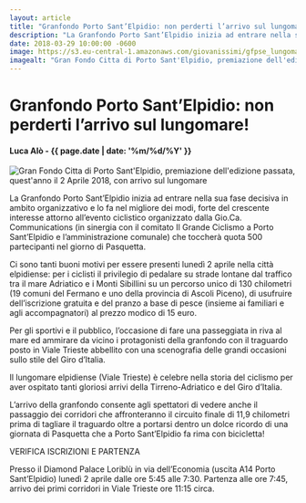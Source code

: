 ```yaml
---
layout: article
title: "Granfondo Porto Sant’Elpidio: non perderti l’arrivo sul lungomare!"
description: "La Granfondo Porto Sant’Elpidio inizia ad entrare nella sua fase decisiva in ambito organizzativo e lo fa nel migliore dei modi, forte del crescente interesse attorno all’evento ciclistico organizzato dalla Gio.Ca. Communications (in sinergia con il comitato Il Grande Ciclismo a Porto Sant’Elpidio e l’amministrazione comunale) che toccherà quota 500 partecipanti nel giorno di Pasquetta."
date: 2018-03-29 10:00:00 -0600
image: https://s3.eu-central-1.amazonaws.com/giovanissimi/gfpse_lungomare_rotonda_premiazione.jpg
imagealt: "Gran Fondo Citta di Porto Sant'Elpidio, premiazione dell'edizione passata, quest'anno il 2 Aprile 2018, con arrivo sul lungomare"
---
```


# Granfondo Porto Sant’Elpidio: non perderti l’arrivo sul lungomare!

#### Luca Alò - {{ page.date | date: '%m/%d/%Y' }}

![Gran Fondo Citta di Porto Sant'Elpidio, premiazione dell'edizione passata, quest'anno il 2 Aprile 2018, con arrivo sul lungomare](https://s3.eu-central-1.amazonaws.com/giovanissimi/gfpse_lungomare_rotonda_premiazione.jpg)

La Granfondo Porto Sant’Elpidio inizia ad entrare nella sua fase decisiva in ambito organizzativo e lo fa nel migliore dei modi, forte del crescente interesse attorno all’evento ciclistico organizzato dalla Gio.Ca. Communications (in sinergia con il comitato Il Grande Ciclismo a Porto Sant’Elpidio e l’amministrazione comunale) che toccherà quota 500 partecipanti nel giorno di Pasquetta.

Ci sono tanti buoni motivi per essere presenti lunedì 2 aprile nella città elpidiense: per i ciclisti il privilegio di pedalare su strade lontane dal traffico tra il mare Adriatico e i Monti Sibillini su un percorso unico di 130 chilometri (19 comuni del Fermano e uno della provincia di Ascoli Piceno), di usufruire dell’iscrizione gratuita e del pranzo a base di pesce (insieme ai familiari e agli accompagnatori) al prezzo modico di 15 euro.

Per gli sportivi e il pubblico, l’occasione di fare una passeggiata in riva al mare ed ammirare da vicino i protagonisti della granfondo con il traguardo posto in Viale Trieste abbellito con una scenografia delle grandi occasioni sullo stile del Giro d’Italia.

Il lungomare elpidiense (Viale Trieste) è celebre nella storia del ciclismo per aver ospitato tanti gloriosi arrivi della Tirreno-Adriatico e del Giro d’Italia.

L’arrivo della granfondo consente agli spettatori di vedere anche il passaggio dei corridori che affronteranno il circuito finale di 11,9 chilometri prima di tagliare il traguardo oltre a portarsi dentro un dolce ricordo di una giornata di Pasquetta che a Porto Sant’Elpidio fa rima con bicicletta!

VERIFICA ISCRIZIONI E PARTENZA

Presso il Diamond Palace Loriblù in via dell’Economia (uscita A14 Porto Sant’Elpidio) lunedì 2 aprile dalle ore 5:45 alle 7:30. Partenza alle ore 7:45, arrivo dei primi corridori in Viale Trieste ore 11:15 circa.
